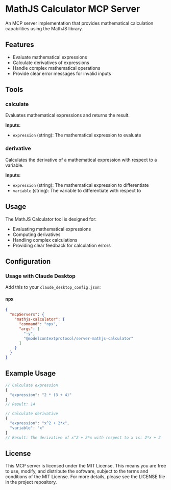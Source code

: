 # MathJS Calculator MCP Server

An MCP server implementation that provides mathematical calculation capabilities using the MathJS library.

## Features

- Evaluate mathematical expressions
- Calculate derivatives of expressions
- Handle complex mathematical operations
- Provide clear error messages for invalid inputs

## Tools

### calculate

Evaluates mathematical expressions and returns the result.

**Inputs:**

- `expression` (string): The mathematical expression to evaluate

### derivative

Calculates the derivative of a mathematical expression with respect to a variable.

**Inputs:**

- `expression` (string): The mathematical expression to differentiate
- `variable` (string): The variable to differentiate with respect to

## Usage

The MathJS Calculator tool is designed for:

- Evaluating mathematical expressions
- Computing derivatives
- Handling complex calculations
- Providing clear feedback for calculation errors

## Configuration

### Usage with Claude Desktop

Add this to your `claude_desktop_config.json`:

#### npx

```json
{
  "mcpServers": {
    "mathjs-calculator": {
      "command": "npx",
      "args": [
        "-y",
        "@modelcontextprotocol/server-mathjs-calculator"
      ]
    }
  }
}
```

## Example Usage

```javascript
// Calculate expression
{
  "expression": "2 * (3 + 4)"
}
// Result: 14

// Calculate derivative
{
  "expression": "x^2 + 2*x",
  "variable": "x"
}
// Result: The derivative of x^2 + 2*x with respect to x is: 2*x + 2
```

## License

This MCP server is licensed under the MIT License. This means you are free to use, modify, and distribute the software, subject to the terms and conditions of the MIT License. For more details, please see the LICENSE file in the project repository.

